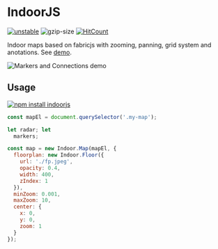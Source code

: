 # IndoorJS 
[![unstable](http://badges.github.io/stability-badges/dist/unstable.svg)](http://github.com/badges/stability-badges)
![gzip-size](https://img.shields.io/badge/size-18.4kb-brightgreen.svg)
<a href="http://hits.dwyl.io/mudin/indoorjs">
    <img src="http://hits.dwyl.io/mudin/indoorjs.svg" alt="HitCount">
  </a>

Indoor maps based on fabricjs with zooming, panning, grid system and anotations. 
See [demo](https://mudin.github.io/indoorjs).

![Markers and Connections demo](https://mudin.github.io/indoorjs/indoorjs.gif?raw=true)

## Usage

[![npm install indoorjs](https://nodei.co/npm/indoorjs.png?mini=true)](https://npmjs.org/package/indoorjs/)

```js
const mapEl = document.querySelector('.my-map');

let radar; let
  markers;

const map = new Indoor.Map(mapEl, {
  floorplan: new Indoor.Floor({
    url: './fp.jpeg',
    opacity: 0.4,
    width: 400,
    zIndex: 1
  }),
  minZoom: 0.001,
  maxZoom: 10,
  center: {
    x: 0,
    y: 0,
    zoom: 1
  }
});
```
